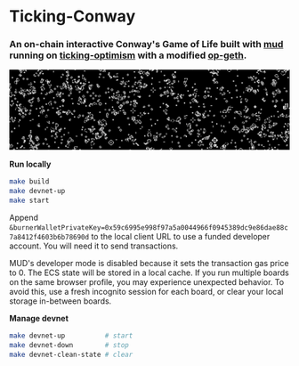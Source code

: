 # Ticking-Conway

### An on-chain interactive Conway's Game of Life built with [mud](https://mud.dev) running on [ticking-optimism](https://github.com/therealbytes/ticking-optimism/tree/conway) with a modified [op-geth](https://github.com/therealbytes/conway-op-geth).

![Conway's Game of Life](/img/coway.png)

**Run locally**

```bash
make build
make devnet-up
make start
```

Append `&burnerWalletPrivateKey=0x59c6995e998f97a5a0044966f0945389dc9e86dae88c7a8412f4603b6b78690d` to the local client URL to use a funded developer account. You will need it to send transactions.

MUD's developer mode is disabled because it sets the transaction gas price to 0. The ECS state will be stored in a local cache. If you run multiple boards on the same browser profile, you may experience unexpected behavior. To avoid this, use a fresh incognito session for each board, or clear your local storage in-between boards.

**Manage devnet**

```bash
make devnet-up          # start
make devnet-down        # stop
make devnet-clean-state # clear
```
